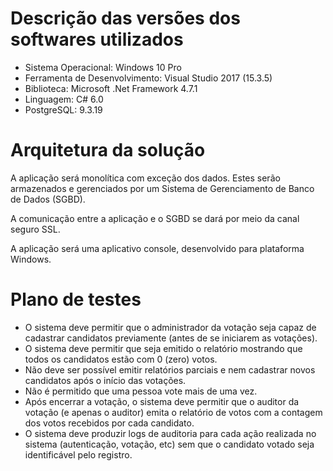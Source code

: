 # Descrição das versões dos softwares utilizados

- Sistema Operacional: Windows 10 Pro
- Ferramenta de Desenvolvimento: Visual Studio 2017 (15.3.5)
- Biblioteca: Microsoft .Net Framework 4.7.1
- Linguagem: C# 6.0
- PostgreSQL: 9.3.19

# Arquitetura da solução 

A aplicação será monolítica com exceção dos dados. Estes serão armazenados e gerenciados por um Sistema de Gerenciamento de Banco de Dados (SGBD).

A comunicação entre a aplicação e o SGBD se dará por meio da canal seguro SSL.

A aplicação será uma aplicativo console, desenvolvido para plataforma Windows.


# Plano de testes
	
- O sistema deve permitir que o administrador da votação seja capaz de cadastrar candidatos previamente (antes de se iniciarem as votações).
- O sistema deve permitir que seja emitido o relatório mostrando que todos os candidatos estão com 0 (zero) votos.
- Não deve ser possível emitir relatórios parciais e nem cadastrar novos candidatos após o início das votações.
- Não é permitido que uma pessoa vote mais de uma vez.
- Após encerrar a votação, o sistema deve permitir que o auditor da votação (e apenas o auditor) emita o relatório de votos com a contagem dos votos recebidos por cada candidato.
- O sistema deve produzir logs de auditoria para cada ação realizada no sistema (autenticação, votação, etc) sem que o candidato votado seja identificável pelo registro.
